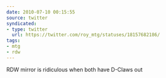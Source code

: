 ```yaml
---
date: 2010-07-10 00:15:55
source: twitter
syndicated:
- type: twitter
  url: https://twitter.com/roy_mtg/statuses/18157682186/
tags:
- mtg
- rdw
---
```


RDW mirror is ridiculous when both have D-Claws out